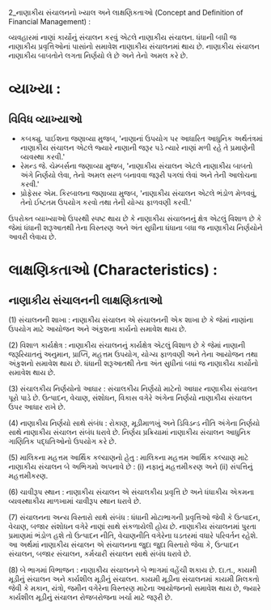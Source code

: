 2_નાણાકીય સંચાલનનો ખ્યાલ અને લાક્ષણિકતાઓ
(Concept and Definition of Financial Management) :

વ્યવહારમાં નાણાં કાર્યોનું સંચાલન કરવું એટલે નાણાકીય સંચાલન. ધંધાની બધી જ નાણાકીય પ્રવૃત્તિઓનાં પાસાંનો સમાવેશ નાણાકીય સંચાલનમાં થાય છે. નાણાકીય સંચાલન નાણાકીય બાબતોને લગતા નિર્ણયો લે છે અને તેનો અમલ કરે છે.

# વ્યાખ્યા :

## વિવિધ વ્યાખ્યાઓ

- કબક્યુ. પાઈશના જણાવ્યા મુજબ, 'નાણાનાં ઉપયોગ પર આધારિત આધુનિક અર્થતંત્રમાં નાણાકીય સંચાલન એટલે જ્યારે નાણાની જરૂર પડે ત્યારે નાણાં મળી રહે તે પ્રમાણેની વ્યવસ્થા કરવી.'
- રેમન્ડ જે. ચેમ્બર્સના જણાવ્યા મુજબ, 'નાણાકીય સંચાલન એટલે નાણાકીય બાબતો અંગે નિર્ણયો લેવા, તેનો અમલ સરળ બનાવવા જરૂરી પગલાં લેવાં અને તેની આલોચના કરવી.'
- પ્રોફેસર એમ. કિરબાલના જણાવ્યા મુજબ, 'નાણાકીય સંચાલન એટલે ભંડોળ મેળવવું, તેનો ઈષ્ટતમ ઉપયોગ કરવો તથા તેની યોગ્ય ફાળવણી કરવી.'

ઉપરોક્ત વ્યાખ્યાઓ ઉપરથી સ્પષ્ટ થાય છે કે નાણાકીય સંચાલનનું ક્ષેત્ર એટલું વિશાળ છે કે જેમાં ધંધાની શરૂઆતથી તેના વિસ્તરણ અને અંત સુધીના ધંધાના બધા જ નાણાકીય નિર્ણયોને આવરી લેવાય છે.

# લાક્ષણિકતાઓ (Characteristics) :

## નાણાકીય સંચાલનની લાક્ષણિકતાઓ

(1) સંચાલનની શાખા : નાણાકીય સંચાલન એ સંચાલનની એક શાખા છે કે જેમાં નાણાંના ઉપયોગ માટે આયોજન અને અંકુશના કાર્યનો સમાવેશ થાય છે.

(2) વિશાળ કાર્યક્ષેત્ર : નાણાકીય સંચાલનનું કાર્યક્ષેત્ર એટલું વિશાળ છે કે જેમાં નાણાની જરૂરિયાતનું અનુમાન, પ્રાપ્તિ, મહત્તમ ઉપયોગ, યોગ્ય ફાળવણી અને તેના આયોજન તથા અંકુશનો સમાવેશ થાય છે. ધંધાની શરૂઆતથી તેના અંત સુધીનાં બધાં જ નાણાકીય કાર્યોનો સમાવેશ થાય છે.

(3) સંચાલકીય નિર્ણયોનો આધાર : સંચાલકીય નિર્ણયો માટેનો આધાર નાણાકીય સંચાલન પૂરો પાડે છે. ઉત્પાદન, વેચાણ, સંશોધન, વિકાસ વગેરે અંગેના નિર્ણયો નાણાકીય સંચાલન ઉપર આધાર રાખે છે.

(4) નાણાકીય નિર્ણયો સાથે સંબંધ : રોકાણ, મૂડીમાળખું અને ડિવિડન્ડ નીતિ અંગેના નિર્ણયો સાથે નાણાકીય સંચાલન સંબંધ ધરાવે છે. નિર્ણય પ્રક્રિયામાં નાણાકીય સંચાલન આધુનિક ગાણિતિક પદ્ધતિઓનો ઉપયોગ કરે છે.

(5) માલિકના મહત્તમ આર્થિક કલ્યાણનો હેતુ : માલિકના મહત્તમ આર્થિક કલ્યાણ માટે નાણાકીય સંચાલન બે અભિગમો અપનાવે છે : (i) નફાનું મહત્તમીકરણ અને (ii) સંપત્તિનું મહત્તમીકરણ.

(6) ચાવીરૂપ સ્થાન : નાણાકીય સંચાલન એ સંચાલકીય પ્રવૃત્તિ છે અને ધંધાકીય એકમના વ્યવસ્થાકીય માળખામાં ચાવીરૂપ સ્થાન ધરાવે છે.

(7) સંચાલનના અન્ય વિસ્તારો સાથે સંબંધ : ધંધાની મોટાભાગની પ્રવૃત્તિઓ જેવી કે ઉત્પાદન, વેચાણ, બજાર સંશોધન વગેરે નાણાં સાથે સંકળાયેલી હોય છે. નાણાકીય સંચાલનમાં પુરતા પ્રમાણમાં ભંડોળ હશે તો ઉત્પાદન નીતિ, વેચાણનીતિ વગેરેના ઘડતરમાં વધારે પરિવર્તન રહેશે. આ અર્થમાં નાણાકીય સંચાલન એ સંચાલનના જુદા જુદા વિસ્તારો જેવા કે, ઉત્પાદન સંચાલન, બજાર સંચાલન, કર્મચારી સંચાલન સાથે સંબંધ ધરાવે છે.

(8) બે ભાગમાં વિભાજન : નાણાકીય સંચાલનને બે ભાગમાં વહેંચી શકાય છે. દા.ત., કાયમી મૂડીનું સંચાલન અને કાર્યશીલ મૂડીનું સંચાલન. કાયમી મૂડીના સંચાલનમાં કાયમી મિલકતો જેવી કે મકાન, યંત્રો, જમીન વગેરેના વિસ્તરણ માટેના આયોજનનો સમાવેશ થાય છે, જ્યારે કાર્યશીલ મૂડીનું સંચાલન રોજબરોજના ખર્ચા માટે જરૂરી છે.
